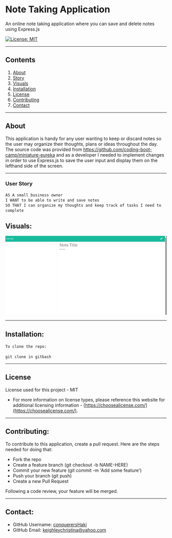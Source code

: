 # Note Taking Application

An online note taking application where you can save and delete notes using Express.js

[![License: MIT](https://img.shields.io/badge/License-MIT-yellow.svg)](https://opensource.org/licenses/MIT)

---

## Contents

1. [About](#about)
2. [Story](#user-story)
3. [Visuals](#visuals)
4. [Installation](#installation)
5. [License](#license)
6. [Contributing](#contributing)
7. [Contact](#contact)

---

## About

This application is handy for any user wanting to keep or discard notes so the user may organize their thoughts, plans or ideas throughout the day. The source code was provided from https://github.com/coding-boot-camp/miniature-eureka and as a developer I needed to implement changes in order to use Express.js to save the user input and display them on the lefthand side of the screen.

---

### User Story

```
AS A small business owner
I WANT to be able to write and save notes
SO THAT I can organize my thoughts and keep track of tasks I need to complete
```

## Visuals:

![screenshot 1](./public/assets/images/ss1.jpg)

---

## Installation:

```
To clone the repo:

git clone in gitbash
```

---

## License

License used for this project - MIT

- For more information on license types, please reference this website
  for additional licensing information - [https://choosealicense.com/](https://choosealicense.com/).

---

## Contributing:

To contribute to this application, create a pull request.
Here are the steps needed for doing that:

- Fork the repo
- Create a feature branch (git checkout -b NAME-HERE)
- Commit your new feature (git commit -m 'Add some feature')
- Push your branch (git push)
- Create a new Pull Request

Following a code review, your feature will be merged.

---

## Contact:

- GitHub Username: [conquerersHaki](https://github.com/conquerersHaki)
- GitHub Email: keighleychristina@yahoo.com
